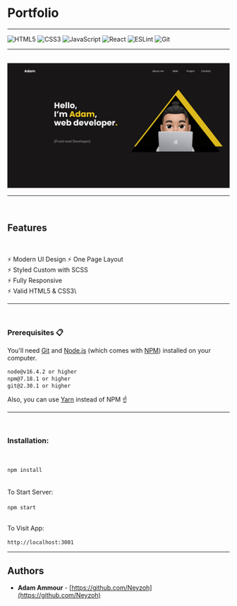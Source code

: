 # Portfolio

<hr>

![HTML5](https://img.shields.io/badge/html5-%23E34F26.svg?style=for-the-badge&logo=html5&logoColor=white)
![CSS3](https://img.shields.io/badge/css3-%231572B6.svg?style=for-the-badge&logo=css3&logoColor=white)
![JavaScript](https://img.shields.io/badge/javascript-%23323330.svg?style=for-the-badge&logo=javascript&logoColor=%23F7DF1E)
![React](https://img.shields.io/badge/react-%2320232a.svg?style=for-the-badge&logo=react&logoColor=%2361DAFB)
![ESLint](https://img.shields.io/badge/ESLint-4B3263?style=for-the-badge&logo=eslint&logoColor=white)
![Git](https://img.shields.io/badge/git-%23F05033.svg?style=for-the-badge&logo=git&logoColor=white)

<hr>
<br>
<img src="../portfolio/src/components/assets/cover.png" alt="cover portfolio">

<br>

<hr>
<br>

## Features
<br>


⚡️ Modern UI Design 
⚡️ One Page Layout\
⚡️ Styled Custom with SCSS\
⚡️ Fully Responsive\
⚡️ Valid HTML5 & CSS3\

<hr>
<br>

### Prerequisites 📋

You'll need [Git](https://git-scm.com) and [Node.js](https://nodejs.org/en/download/) (which comes with [NPM](http://npmjs.com)) installed on your computer.

```
node@v16.4.2 or higher
npm@7.18.1 or higher
git@2.30.1 or higher
```

Also, you can use [Yarn](https://yarnpkg.com/) instead of NPM ☝️

<hr>
<br>

### Installation:
<br>

`npm install`   
<br>
<br>
To Start Server:
<br>
<br>
`npm start`  
<br>

To Visit App:

`http://localhost:3001`  
<hr>

## Authors

- **Adam Ammour** - [https://github.com/Neyzoh](https://github.com/Neyzoh)